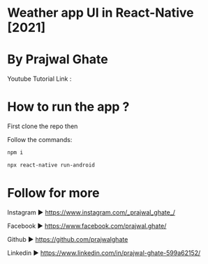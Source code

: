 # Weather app UI in React-Native [2021]
# By Prajwal Ghate

Youtube Tutorial Link : 

# How to run the app ?
First clone the repo then


Follow the commands:


```bash
npm i
```

```bash
npx react-native run-android
```

# Follow for more

Instagram ► https://www.instagram.com/_prajwal_ghate_/

Facebook ► https://www.facebook.com/prajwal.ghate/

Github ► https://github.com/prajwalghate

Linkedin ► https://www.linkedin.com/in/prajwal-ghate-599a62152/
